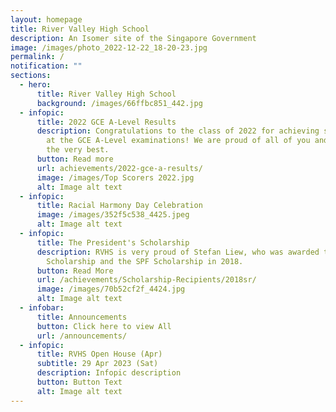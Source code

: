 ```yaml
---
layout: homepage
title: River Valley High School
description: An Isomer site of the Singapore Government
image: /images/photo_2022-12-22_18-20-23.jpg
permalink: /
notification: ""
sections:
  - hero:
      title: River Valley High School
      background: /images/66ffbc851_442.jpg
  - infopic:
      title: 2022 GCE A-Level Results
      description: Congratulations to the class of 2022 for achieving stellar results
        at the GCE A-Level examinations! We are proud of all of you and wish you
        the very best.
      button: Read more
      url: achievements/2022-gce-a-results/
      image: /images/Top Scorers 2022.jpg
      alt: Image alt text
  - infopic:
      title: Racial Harmony Day Celebration
      image: /images/352f5c538_4425.jpeg
      alt: Image alt text
  - infopic:
      title: The President's Scholarship
      description: RVHS is very proud of Stefan Liew, who was awarded the President's
        Scholarship and the SPF Scholarship in 2018.
      button: Read More
      url: /achievements/Scholarship-Recipients/2018sr/
      image: /images/70b52cf2f_4424.jpg
      alt: Image alt text
  - infobar:
      title: Announcements
      button: Click here to view All
      url: /announcements/
  - infopic:
      title: RVHS Open House (Apr)
      subtitle: 29 Apr 2023 (Sat)
      description: Infopic description
      button: Button Text
      alt: Image alt text
---
```

